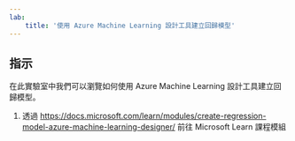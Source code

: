 ```yaml
---
lab:
    title: '使用 Azure Machine Learning 設計工具建立回歸模型'
---
```


## 指示
在此實驗室中我們可以瀏覽如何使用 Azure Machine Learning 設計工具建立回歸模型。

1.	透過 https://docs.microsoft.com/learn/modules/create-regression-model-azure-machine-learning-designer/ 前往 Microsoft Learn 課程模組
